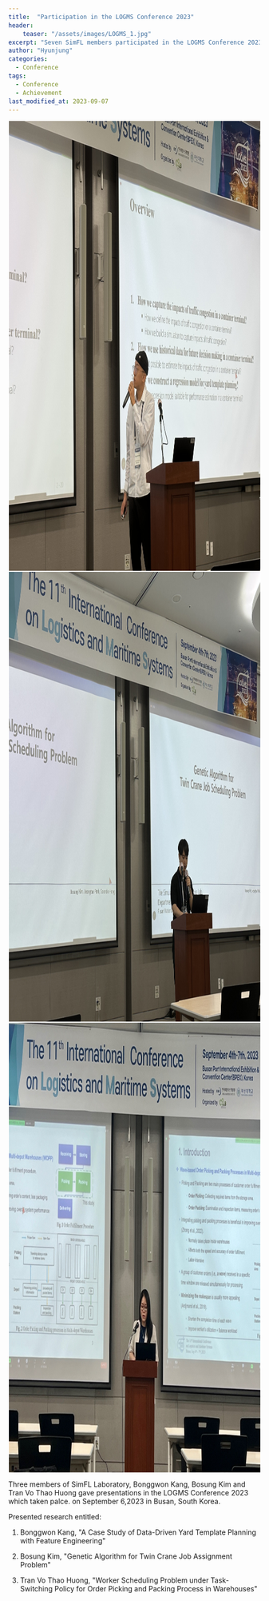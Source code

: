 ```yaml
---
title:  "Participation in the LOGMS Conference 2023"
header:
    teaser: "/assets/images/LOGMS_1.jpg"
excerpt: "Seven SimFL members participated in the LOGMS Conference 2023."
author: "Hyunjung"
categories:
  - Conference
tags:
  - Conference
  - Achievement
last_modified_at: 2023-09-07
---
```

<img align="center" width="900" height="900" style="border: 1px solid white" src="/assets/images/LOGMS_1.jpg">
<img align="center" width="900" height="900" style="border: 1px solid white" src="/assets/images/LOGMS_2.jpg">  
<img align="center" width="900" height="900" style="border: 1px solid white" src="/assets/images/LOGMS_3.jpg">  

Three members of SimFL Laboratory, Bonggwon Kang, Bosung Kim and Tran Vo Thao Huong gave presentations in the LOGMS Conference 2023 which taken palce. on September 6,2023 in Busan, South Korea. 

Presented research entitled:

1) Bonggwon Kang, "A Case Study of Data-Driven Yard Template Planning with Feature Engineering"

2) Bosung Kim, "Genetic Algorithm for Twin Crane Job Assignment Problem"

3) Tran Vo Thao Huong, "Worker Scheduling Problem under Task-Switching Policy for Order Picking and Packing Process in Warehouses"
